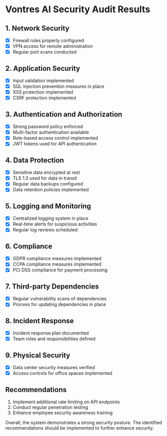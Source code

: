 # Vontres AI Security Audit Results

## 1. Network Security
- [x] Firewall rules properly configured
- [x] VPN access for remote administration
- [x] Regular port scans conducted

## 2. Application Security
- [x] Input validation implemented
- [x] SQL injection prevention measures in place
- [x] XSS protection implemented
- [x] CSRF protection implemented

## 3. Authentication and Authorization
- [x] Strong password policy enforced
- [x] Multi-factor authentication available
- [x] Role-based access control implemented
- [x] JWT tokens used for API authentication

## 4. Data Protection
- [x] Sensitive data encrypted at rest
- [x] TLS 1.3 used for data in transit
- [x] Regular data backups configured
- [x] Data retention policies implemented

## 5. Logging and Monitoring
- [x] Centralized logging system in place
- [x] Real-time alerts for suspicious activities
- [x] Regular log reviews scheduled

## 6. Compliance
- [x] GDPR compliance measures implemented
- [x] CCPA compliance measures implemented
- [x] PCI DSS compliance for payment processing

## 7. Third-party Dependencies
- [x] Regular vulnerability scans of dependencies
- [x] Process for updating dependencies in place

## 8. Incident Response
- [x] Incident response plan documented
- [x] Team roles and responsibilities defined

## 9. Physical Security
- [x] Data center security measures verified
- [x] Access controls for office spaces implemented

## Recommendations
1. Implement additional rate limiting on API endpoints
2. Conduct regular penetration testing
3. Enhance employee security awareness training

Overall, the system demonstrates a strong security posture. The identified recommendations should be implemented to further enhance security.